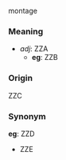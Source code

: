 montage
### Meaning
+ _adj_: ZZA
    + __eg__: ZZB

### Origin

ZZC

### Synonym

__eg__: ZZD

+ ZZE


